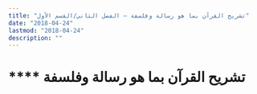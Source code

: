 ```yaml
---
title: "تشريح القرآن بما هو رسالة وفلسفة – الفصل الثاني/القسم الأول"
date: "2018-04-24"
lastmod: "2018-04-24"
description: ""
---
```

# **** **تشريح القرآن** بما هو رسالة وفلسفة

###